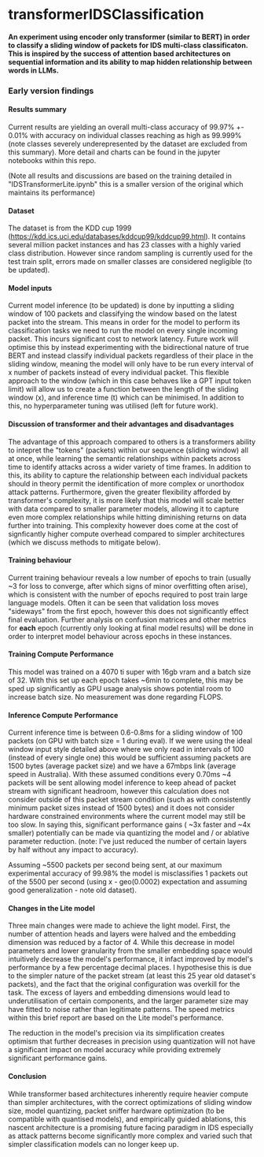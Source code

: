 # transformerIDSClassification
#### An experiment using encoder only transformer (similar to BERT) in order to classify a sliding window of packets for IDS multi-class classificaton. This is inspired by the success of attention based architectures on sequential information and its ability to map hidden relationship between words in LLMs.

### Early version findings

#### Results summary
Current results are yielding an overall multi-class accuracy of 99.97% +- 0.01% with accuracy on individual classes reaching as high as 99.999% (note classes severely underepresented by the dataset are excluded from this summary). More detail and charts can be found in the jupyter notebooks within this repo.

(Note all results and discussions are based on the training detailed in "IDSTransformerLite.ipynb" this is a smaller version of the original which maintains its performance)

#### Dataset
The dataset is from the KDD cup 1999 (https://kdd.ics.uci.edu/databases/kddcup99/kddcup99.html). It contains several million packet instances and has 23 classes with a highly varied class distribution. However since random sampling is currently used for the test train split, errors made on smaller classes are considered negligible (to be updated).

#### Model inputs
Current model inference (to be updated) is done by inputting a sliding window of 100 packets and classifying the window based on the latest packet into the stream. This means in order for the model to perform its classification tasks we need to run the model on every single incoming packet. This incurs significant cost to network latency. Future work will optimise this by instead experimenting with the bidirectional nature of true BERT and instead classify individual packets regardless of their place in the sliding window, meaning the model will only have to be run every interval of x number of packets instead of every individual packet. This flexible approach to the window (which in this case behaves like a GPT input token limit) will allow us to create a function between the length of the sliding window (x), and inference time (t) which can be minimised. In addition to this, no hyperparameter tuning was utilised (left for future work).

#### Discussion of transformer and their advantages and disadvantages
The advantage of this approach compared to others is a transformers ability to intepret the "tokens" (packets) within our sequence (sliding window) all at once, while learning the semantic relationships within packets across time to identify attacks across a wider variety of time frames. In addition to this, its ability to capture the relationship between each individual packets should in theory permit the identification of more complex or unorthodox attack patterns. Furthermore, given the greater flexibility afforded by transformer's complexity, it is more likely that this model will scale better with data compared to smaller parameter models, allowing it to capture even more complex relationships while hitting diminishing returns on data further into training. This complexity however does come at the cost of signficantly higher compute overhead compared to simpler architectures (which we discuss methods to mitigate below).

#### Training behaviour
Current training behaviour reveals a low number of epochs to train (usually ~3 for loss to converge, after which signs of minor overfitting often arise), which is consistent with the number of epochs required to post train large language models. Often it can be seen that validation loss moves "sideways" from the first epoch, however this does not significantly effect final evaluation. Further analysis on confusion matrices and other metrics for **each** epoch (currently only looking at final model results) will be done in order to interpret model behaviour across epochs in these instances. 

#### Training Compute Performance
This model was trained on a 4070 ti super with 16gb vram and a batch size of 32. With this set up each epoch takes ~6min to complete, this may be sped up significantly as GPU usage analysis shows potential room to increase batch size. No measurement was done regarding FLOPS.

#### Inference Compute Performance
Current inference time is between 0.6-0.8ms for a sliding window of 100 packets (on GPU with batch size = 1 during eval). If we were using the ideal window input style detailed above where we only read in intervals of 100 (instead of every single one) this would be sufficient assuming packets are 1500 bytes (average packet size) and we have a 67mbps link (average speed in Australia). With these assumed conditions every 0.70ms ~4 packets will be sent allowing model inference to keep ahead of packet stream with significant headroom, however this calculation does not consider outside of this packet stream condition (such as with consistently minimum packet sizes instead of 1500 bytes) and it does not consider hardware constrained environments where the current model may still be too slow. In saying this, significant performance gains ( ~3x faster and ~4x smaller) potentially can be made via quantizing the model and / or ablative parameter reduction. (note: I've just reduced the number of certain layers by half without any impact to accuracy).

Assuming ~5500 packets per second being sent, at our maximum experimental accuracy of 99.98% the model is misclassifies 1 packets out of the 5500 per second (using x - geo(0.0002) expectation and assuming good generalization - note old dataset).

#### Changes in the Lite model
Three main changes were made to achieve the light model. First, the number of attention heads and layers were halved and the embedding dimension was reduced by a factor of 4. While this decrease in model parameters and lower granularity from the smaller embedding space would intuitively decrease the model's performance, it infact improved by model's performance by a few percentage decimal places. I hypothesise this is due to the simpler nature of the packet stream (at least this 25 year old dataset's packets), and the fact that the original configuration was overkill for the task. The excess of layers and embedding dimensions would lead to underutilisation of certain components, and the larger parameter size may have fitted to noise rather than legitimate patterns. The speed metrics within this brief report are based on the Lite model's performance. 

The reduction in the model's precision via its simplification creates optimism that further decreases in precision using quantization will not have a significant impact on model accuracy while providing extremely significant performance gains.

#### Conclusion
While transformer based architectures inherently require heavier compute than simpler architectures, with the correct optimizations of sliding window size, model quantizing, packet sniffer hardware optimization (to be compatible with quantised models), and empirically guided ablations, this nascent architecture is a promising future facing paradigm in IDS especially as attack patterns become significantly more complex and varied such that simpler classification models can no longer keep up. 


